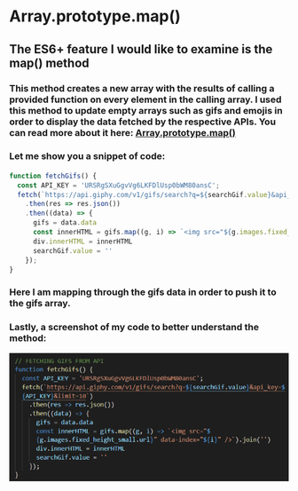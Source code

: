 # Array.prototype.map()
## The ES6+ feature I would like to examine is the map() method

### This method creates a new array with the results of calling a provided function on every element in the calling array. I used this method to update empty arrays such as gifs and emojis in order to display the data fetched by the respective APIs. You can read more about it here: [Array.prototype.map()](https://developer.mozilla.org/en-US/docs/Web/JavaScript/Reference/Global_Objects/Array/map)

### Let me show you a snippet of code:
```js 
function fetchGifs() {
  const API_KEY = 'URSRgSXuGgvVg6LKFDlUsp0bWM80ansC';
  fetch(`https://api.giphy.com/v1/gifs/search?q=${searchGif.value}&api_key=${API_KEY}&limit=10`)
    .then(res => res.json())
    .then((data) => {
      gifs = data.data
      const innerHTML = gifs.map((g, i) => `<img src="${g.images.fixed_height_small.url}" data-index="${i}" />`).join('')
      div.innerHTML = innerHTML
      searchGif.value = ''
    });
}

```
### Here I am mapping through the gifs data in order to push it to the gifs array.
### Lastly, a screenshot of my code to better understand the method:
![Map](/js.png)
